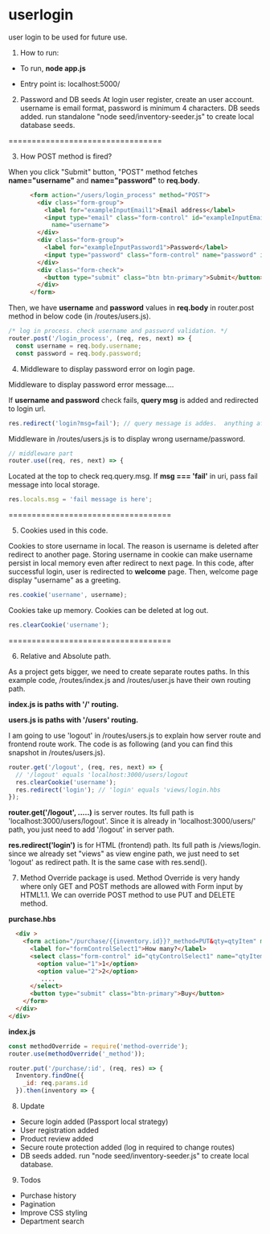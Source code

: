 # userlogin

user login to be used for future use.

1. How to run:

- To run,
  **node app.js**

* Entry point is:
  localhost:5000/

2. Password and DB seeds
   At login user register, create an user account. username is email format, password is minimum 4 characters.
   DB seeds added. run standalone "node seed/inventory-seeder.js" to create local database seeds.

=================================

3. How POST method is fired?

When you click "Submit" button, "POST" method fetches **name="username"** and **name="password"** to **req.body**.

```html
      <form action="/users/login_process" method="POST">
        <div class="form-group">
          <label for="exampleInputEmail1">Email address</label>
          <input type="email" class="form-control" id="exampleInputEmail1" aria-describedby="emailHelp" placeholder="Enter email"
            name="username">
        </div>
        <div class="form-group">
          <label for="exampleInputPassword1">Password</label>
          <input type="password" class="form-control" name="password" id="password" placeholder="Password" name="password">
        </div>
        <div class="form-check">
          <button type="submit" class="btn btn-primary">Submit</button>
        </div>
      </form>
```

Then, we have **username** and **password** values in **req.body** in router.post method in below code (in /routes/users.js).

```javascript
/* log in process. check username and password validation. */
router.post('/login_process', (req, res, next) => {
  const username = req.body.username;
  const password = req.body.password;
```

4. Middleware to display password error on login page.

Middleware to display password error message....

If **username and password** check fails, **query msg** is added and redirected to login url.

```javascript
res.redirect('login?msg=fail'); // query message is addes.  anything after ? is qeury message
```

Middleware in /routes/users.js is to display wrong username/password.

```javascript
// middleware part
router.use((req, res, next) => {
```

Located at the top to check req.query.msg. If **msg === 'fail'** in uri, pass fail message into local storage.

```javascript
res.locals.msg = 'fail message is here';
```

===================================

5. Cookies used in this code.

Cookies to store username in local. The reason is username is deleted after redirect to another page. Storing username in cookie can make username persist in local memory even after redirect to next page. In this code, after successful login, user is redirected to **welcome** page. Then, welcome page display "username" as a greeting.

```javascript
res.cookie('username', username);
```

Cookies take up memory. Cookies can be deleted at log out.

```javascript
res.clearCookie('username');
```

===================================

6. Relative and Absolute path.

As a project gets bigger, we need to create separate routes paths. In this example code, /routes/index.js and /routes/user.js have their own routing path.

**index.js is paths with '/' routing.**

**users.js is paths with '/users' routing.**

I am going to use 'logout' in /routes/users.js to explain how server route and frontend route work. The code is as following (and you can find this snapshot in /routes/users.js).

```javascript
router.get('/logout', (req, res, next) => {
  // '/logout' equals 'localhost:3000/users/logout
  res.clearCookie('username');
  res.redirect('login'); // 'login' equals 'views/login.hbs
});
```

**router.get('/logout', .....)**
is server routes. Its full path is 'localhost:3000/users/logout'. Since it is already in 'localhost:3000/users/' path, you just need to add '/logout' in server path.

**res.redirect('login')** is for HTML (frontend) path. Its full path is /views/login. since we already set "views" as view engine path, we just need to set 'logout' as redirect path. It is the same case with res.send().

7. Method Override package is used. Method Override is very handy where only GET and POST methods are allowed with Form input by HTML1.1. We can override POST method to use PUT and DELETE method.

**purchase.hbs**

```html
  <div >
    <form action="/purchase/{{inventory.id}}?_method=PUT&qty=qtyItem" method="post" class="form-group">
      <label for="formControlSelect1">How many?</label>
      <select class="form-control" id="qtyControlSelect1" name="qtyItem">
        <option value="1">1</option>
        <option value="2">2</option>
         ....
      </select>
      <button type="submit" class="btn-primary">Buy</button>
    </form>
  </div>
</div>
```

**index.js**

```javascript
const methodOverride = require('method-override');
router.use(methodOverride('_method'));

router.put('/purchase/:id', (req, res) => {
  Inventory.findOne({
    _id: req.params.id
  }).then(inventory => {
```

8. Update

- Secure login added (Passport local strategy)
- User registration added
- Product review added
- Secure route protection added (log in required to change routes)
- DB seeds added. run "node seed/inventory-seeder.js" to create local database.

9. Todos

- Purchase history
- Pagination
- Improve CSS styling
- Department search
